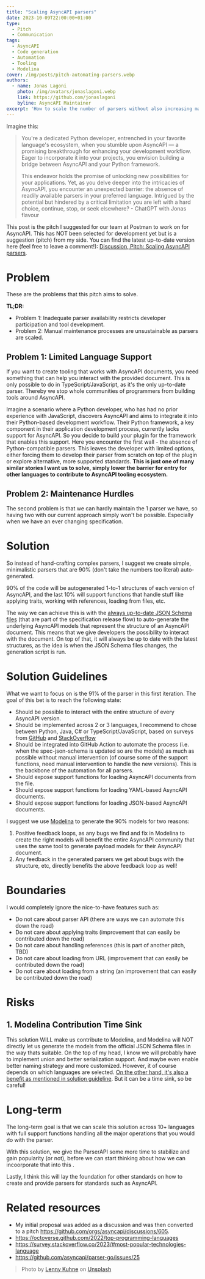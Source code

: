 ```yaml
---
title: "Scaling AsyncAPI parsers"
date: 2023-10-09T22:00:00+01:00
type: 
  - Pitch
  - Communication
tags:
  - AsyncAPI
  - Code generation
  - Automation
  - Tooling
  - Modelina
cover: /img/posts/pitch-automating-parsers.webp
authors:
  - name: Jonas Lagoni
    photo: /img/avatars/jonaslagoni.webp
    link: https://github.com/jonaslagoni
    byline: AsyncAPI Maintainer
excerpt: 'How to scale the number of parsers without also increasing maintenance cost too much?'
---
```


Imagine this: 

> You're a dedicated Python developer, entrenched in your favorite language's ecosystem, when you stumble upon AsyncAPI — a promising breakthrough for enhancing your development workflow. Eager to incorporate it into your projects, you envision building a bridge between AsyncAPI and your Python framework. 
>
> This endeavor holds the promise of unlocking new possibilities for your applications. Yet, as you delve deeper into the intricacies of AsyncAPI, you encounter an unexpected barrier: the absence of readily available parsers in your preferred language. Intrigued by the potential but hindered by a critical limitation you are left with a hard choice, continue, stop, or seek elsewhere? - ChatGPT with Jonas flavour

This post is the pitch I suggested for our team at Postman to work on for AsyncAPI. This has NOT been selected for development yet but is a suggestion (pitch) from my side. You can find the latest up-to-date version here (feel free to leave a comment!): [Discussion, Pitch: Scaling AsyncAPI parsers](https://github.com/jonaslagoni/jonaslagoni/discussions/1).

# Problem
These are the problems that this pitch aims to solve.

**TL;DR:**
- Problem 1: Inadequate parser availability restricts developer participation and tool development.
- Problem 2: Manual maintenance processes are unsustainable as parsers are scaled.

## Problem 1: Limited Language Support

If you want to create tooling that works with AsyncAPI documents, you need something that can help you interact with the provided document. This is only possible to do in TypeScript/JavaScript, as it's the only up-to-date parser. Thereby we stop whole communities of programmers from building tools around AsyncAPI. 

Imagine a scenario where a Python developer, who has had no prior experience with JavaScript, discovers AsyncAPI and aims to integrate it into their Python-based development workflow. Their Python framework, a key component in their application development process, currently lacks support for AsyncAPI. So you decide to build your plugin for the framework that enables this support. Here you encounter the first wall - the absence of Python-compatible parsers. This leaves the developer with limited options, either forcing them to develop their parser from scratch on top of the plugin or explore alternative, more supported standards. **This is just one of many similar stories I want us to solve, simply lower the barrier for entry for other languages to contribute to AsyncAPI tooling ecosystem.**

## Problem 2: Maintenance Hurdles
The second problem is that we can hardly maintain the 1 parser we have, so having two with our current approach simply won't be possible. Especially when we have an ever changing specification.

# Solution 

So instead of hand-crafting complex parsers, I suggest we create simple, minimalistic parsers that are 90% (don't take the numbers too literal) auto-generated.

90% of the code will be autogenerated 1-to-1 structures of each version of AsyncAPI, and the last 10% will support functions that handle stuff like applying traits, working with references, loading from files, etc.

The way we can achieve this is with the [always up-to-date JSON Schema files](https://github.com/asyncapi/spec-json-schemas/) (that are part of the specification release flow) to auto-generate the underlying AsyncAPI models that represent the structure of an AsyncAPI document. This means that we give developers the possibility to interact with the document. On top of that, it will always be up to date with the latest structures, as the idea is when the JSON Schema files changes, the generation script is run.

# Solution Guidelines

What we want to focus on is the 91% of the parser in this first iteration. The goal of this bet is to reach the following state:
- Should be possible to interact with the entire structure of every AsyncAPI version.
- Should be implemented across 2 or 3 languages, I recommend to chose between Python, Java, C# or TypeScript/JavaScript, based on surveys from [GitHub](https://octoverse.github.com/2022/top-programming-languages) and [StackOverflow](https://survey.stackoverflow.co/2023/#most-popular-technologies-language)
- Should be integrated into GitHub Action to automate the process (i.e. when the spec-json-schema is updated so are the models) as much as possible without manual intervention (of course some of the support functions, need manual intervention to handle the new versions). This is the backbone of the automation for all parsers.
- Should expose support functions for loading AsyncAPI documents from the file.
- Should expose support functions for loading YAML-based AsyncAPI documents.
- Should expose support functions for loading JSON-based AsyncAPI documents.

I suggest we use [Modelina](https://github.com/asyncapi/modelina) to generate the 90% models for two reasons:

1. Positive feedback loops, as any bugs we find and fix in Modelina to create the right models will benefit the entire AsyncAPI community that uses the same tool to generate payload models for their AsyncAPI document.
2. Any feedback in the generated parsers we get about bugs with the structure, etc, directly benefits the above feedback loop as well!

# Boundaries
I would completely ignore the nice-to-have features such as:
- Do not care about parser API (there are ways we can automate this down the road)
- Do not care about applying traits (improvement that can easily be contributed down the road)
- Do not care about handling references (this is part of another pitch, TBD)
- Do not care about loading from URL (improvement that can easily be contributed down the road)
- Do not care about loading from a string (an improvement that can easily be contributed down the road)

# Risks

## 1. Modelina Contribution Time Sink
This solution WILL make us contribute to Modelina, and Modelina will NOT directly let us generate the models from the official JSON Schema files in the way thats suitable. On the top of my head, I know we will probably have to implement union and better serialization support. And maybe even enable better naming strategy and more customized. However, it of course depends on which languages are selected. [On the other hand, it's also a benefit as mentioned in solution guideline](#solution-overview). But it can be a time sink, so be careful! 

# Long-term

The long-term goal is that we can scale this solution across 10+ languages with full support functions handling all the major operations that you would do with the parser.

With this solution, we give the ParserAPI some more time to stabilize and gain popularity (or not), before we can start thinking about how we can incoorporate that into this .

Lastly, I think this will lay the foundation for other standards on how to create and provide parsers for standards such as AsyncAPI.

# Related resources
- My initial proposal was added as a discussion and was then converted to a pitch https://github.com/orgs/asyncapi/discussions/605.
- https://octoverse.github.com/2022/top-programming-languages
- https://survey.stackoverflow.co/2023/#most-popular-technologies-language
- https://github.com/asyncapi/parser-go/issues/25

> Photo by <a href="https://unsplash.com/@lennykuhne?utm_content=creditCopyText&utm_medium=referral&utm_source=unsplash">Lenny Kuhne</a> on <a href="https://unsplash.com/photos/gray-vehicle-being-fixed-inside-factory-using-robot-machines-jHZ70nRk7Ns?utm_content=creditCopyText&utm_medium=referral&utm_source=unsplash">Unsplash</a>
